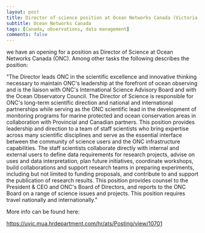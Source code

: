 ```yaml
---
layout: post
title: Director of science position at Ocean Networks Canada (Victoria, Canada)
subtitle: Ocean Networks Canada
tags: [Canada, observations, data management]
comments: false
---
```

we have an opening for a position as Director of Science at Ocean Networks
Canada (ONC). Among other tasks the following describes the position:

"The Director leads ONC in the scientific excellence and innovative
thinking necessary to maintain ONC's leadership at the forefront of ocean
observing and is the liaison with ONC's International Science Advisory
Board and with the Ocean Observatory Council. The Director of Science is
responsible for ONC's long-term scientific direction and national and
international partnerships while serving as the ONC scientific lead in the
development of monitoring programs for marine protected and ocean
conservation areas in collaboration with Provincial and Canadian partners.
This position provides leadership and direction to a team of staff
scientists who bring expertise across many scientific disciplines and serve
as the essential interface between the community of science users and the
ONC infrastructure capabilities. The staff scientists collaborate directly
with internal and external users to define data requirements for research
projects, advise on uses and data interpretation, plan future initiatives,
coordinate workshops, build collaborations and support research teams in
preparing experiments, including but not limited to funding proposals, and
contribute to and support the publication of research results.
This position provides counsel to the President & CEO and ONC's Board of
Directors, and reports to the ONC Board on a range of science issues and
projects.
This position requires travel nationally and internationally."

More info can be found here:

https://uvic.mua.hrdepartment.com/hr/ats/Posting/view/10701
